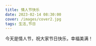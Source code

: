 ```yaml
---
title: 情人节快乐
date: 2023-02-14 08:30:00
cover: /images/cover2.jpg
tags: 生活,节日
---
```

今天是情人节，祝大家节日快乐，幸福美满！